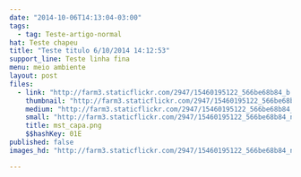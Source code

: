 ```yaml
---
date: "2014-10-06T14:13:04-03:00"
tags:
  - tag: Teste-artigo-normal
hat: Teste chapeu
title: "Teste titulo 6/10/2014 14:12:53"
support_line: Teste linha fina
menu: meio ambiente
layout: post
files:
  - link: "http://farm3.staticflickr.com/2947/15460195122_566be68b84_b.jpg"
    thumbnail: "http://farm3.staticflickr.com/2947/15460195122_566be68b84_t.jpg"
    medium: "http://farm3.staticflickr.com/2947/15460195122_566be68b84_z.jpg"
    small: "http://farm3.staticflickr.com/2947/15460195122_566be68b84_n.jpg"
    title: mst_capa.png
    $$hashKey: 01E
published: false
images_hd: "http://farm3.staticflickr.com/2947/15460195122_566be68b84_n.jpg"

---
```

